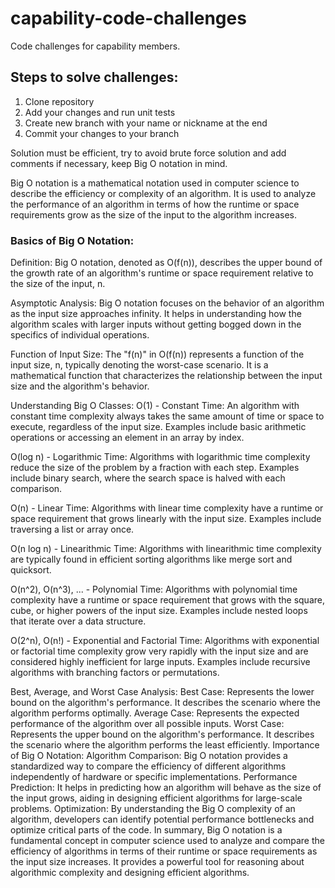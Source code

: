 # capability-code-challenges
Code challenges for capability members.

## Steps to solve challenges:

1. Clone repository
2. Add your changes and run unit tests
3. Create new branch with your name or nickname at the end
4. Commit your changes to your branch

Solution must be efficient, try to avoid brute force solution and add comments if necessary, keep Big O notation in mind.

Big O notation is a mathematical notation used in computer science to describe the efficiency or complexity of an algorithm. It is used to analyze the performance of an algorithm in terms of how the runtime or space requirements grow as the size of the input to the algorithm increases.

### Basics of Big O Notation:
Definition: Big O notation, denoted as O(f(n)), describes the upper bound of the growth rate of an algorithm's runtime or space requirement relative to the size of the input, n.

Asymptotic Analysis: Big O notation focuses on the behavior of an algorithm as the input size approaches infinity. It helps in understanding how the algorithm scales with larger inputs without getting bogged down in the specifics of individual operations.

Function of Input Size: The "f(n)" in O(f(n)) represents a function of the input size, n, typically denoting the worst-case scenario. It is a mathematical function that characterizes the relationship between the input size and the algorithm's behavior.

Understanding Big O Classes:
O(1) - Constant Time: An algorithm with constant time complexity always takes the same amount of time or space to execute, regardless of the input size. Examples include basic arithmetic operations or accessing an element in an array by index.

O(log n) - Logarithmic Time: Algorithms with logarithmic time complexity reduce the size of the problem by a fraction with each step. Examples include binary search, where the search space is halved with each comparison.

O(n) - Linear Time: Algorithms with linear time complexity have a runtime or space requirement that grows linearly with the input size. Examples include traversing a list or array once.

O(n log n) - Linearithmic Time: Algorithms with linearithmic time complexity are typically found in efficient sorting algorithms like merge sort and quicksort.

O(n^2), O(n^3), ... - Polynomial Time: Algorithms with polynomial time complexity have a runtime or space requirement that grows with the square, cube, or higher powers of the input size. Examples include nested loops that iterate over a data structure.

O(2^n), O(n!) - Exponential and Factorial Time: Algorithms with exponential or factorial time complexity grow very rapidly with the input size and are considered highly inefficient for large inputs. Examples include recursive algorithms with branching factors or permutations.

Best, Average, and Worst Case Analysis:
Best Case: Represents the lower bound on the algorithm's performance. It describes the scenario where the algorithm performs optimally.
Average Case: Represents the expected performance of the algorithm over all possible inputs.
Worst Case: Represents the upper bound on the algorithm's performance. It describes the scenario where the algorithm performs the least efficiently.
Importance of Big O Notation:
Algorithm Comparison: Big O notation provides a standardized way to compare the efficiency of different algorithms independently of hardware or specific implementations.
Performance Prediction: It helps in predicting how an algorithm will behave as the size of the input grows, aiding in designing efficient algorithms for large-scale problems.
Optimization: By understanding the Big O complexity of an algorithm, developers can identify potential performance bottlenecks and optimize critical parts of the code.
In summary, Big O notation is a fundamental concept in computer science used to analyze and compare the efficiency of algorithms in terms of their runtime or space requirements as the input size increases. It provides a powerful tool for reasoning about algorithmic complexity and designing efficient algorithms.
